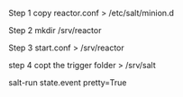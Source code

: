 Step 1 copy reactor.conf > /etc/salt/minion.d

Step 2 mkdir /srv/reactor

Step 3 start.conf > /srv/reactor

step 4 copt the trigger folder > /srv/salt


salt-run state.event pretty=True
